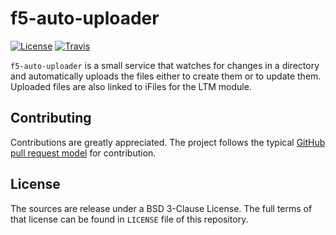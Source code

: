 # f5-auto-uploader

[![License](https://img.shields.io/badge/license-BSD%203--Clause-yellow.svg?style=flat)](https://github.com/e-XpertSolutions/f5-auto-uploader/blob/master/LICENSE)
[![Travis](https://travis-ci.org/e-XpertSolutions/f5-auto-uploader.svg?branch=master)](https://travis-ci.org/e-XpertSolutions/f5-auto-uploader)

`f5-auto-uploader` is a small service that watches for changes in a directory
and automatically uploads the files either to create them or to update them.
Uploaded files are also linked to iFiles for the LTM module.


## Contributing

Contributions are greatly appreciated. The project follows the typical
[GitHub pull request model](https://help.github.com/articles/using-pull-requests/)
for contribution.


## License

The sources are release under a BSD 3-Clause License. The full terms of that
license can be found in `LICENSE` file of this repository.

